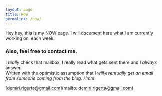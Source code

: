 ```yaml
---
layout: page
title: Now
permalink: /now/
---
```


Hey hey, this is my NOW page. 
I will document here what I am currently working on, each week.
 
### Also, feel free to contact me. 

I *really* check that mailbox, I really read what gets sent there and I *always* answer. \
Written with the optimistic assumption that I *will eventually get an email from someone coming from the blog. Hmm*!

[demiri.rigerta@gmail.com](mailto: demiri.rigerta@gmail.com)
